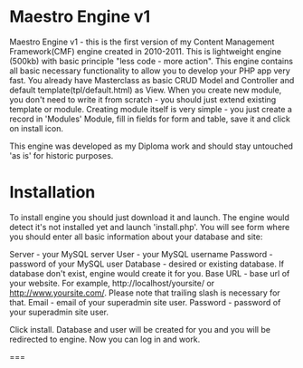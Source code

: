 Maestro Engine v1 
======

Maestro Engine v1 - this is the first version of my Content Management Framework(CMF) engine created in 2010-2011. 
This is lightweight engine (500kb) with basic principle "less code - more action". This engine contains all basic necessary functionality to allow you to develop your PHP app very fast. You already have Masterclass as basic CRUD Model and Controller and default template(tpl/default.html) as View. When you create new module, you don't need to write it from scratch - you should just extend existing template or module. Creating module itself is very simple - you just create a record in 'Modules' Module, fill in fields for form and table, save it and click on install icon.

This engine was developed as my Diploma work and should stay untouched 'as is' for historic purposes.

Installation
======
To install engine you should just download it and launch. The engine would detect it's not installed yet and launch 'install.php'. You will see form where you should enter all basic information about your database and site:

Server - your MySQL server
User - your MySQL username
Password - password of your MySQL user
Database - desired or existing database. If database don't exist, engine would create it for you.
Base URL - base url of your website. For example, http://localhost/yoursite/ or http://www.yoursite.com/. Please note that trailing slash is necessary for that.
Email - email of your superadmin site user.
Password - password of your superadmin site user.

Click install. Database and user will be created for you and you will be redirected to engine. Now you can log in and work.


===
